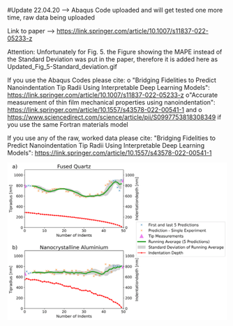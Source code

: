 #Update 22.04.20 --> Abaqus Code uploaded and will get tested one more time, raw data being uploaded

Link to paper --> https://link.springer.com/article/10.1007/s11837-022-05233-z

Attention:
Unfortunately for Fig. 5. the Figure showing the MAPE instead of the Standard Deviation was put in the paper, therefore it is added here as Updated_Fig_5-Standard_deviation.gif

If you use the Abaqus Codes please cite:
o "Bridging Fidelities to Predict Nanoindentation Tip Radii Using Interpretable Deep Learning Models": https://link.springer.com/article/10.1007/s11837-022-05233-z 
o"Accurate measurement of thin film mechanical properties using nanoindentation": https://link.springer.com/article/10.1557/s43578-022-00541-1
and
o https://www.sciencedirect.com/science/article/pii/S0997753818308349 if you use the same Fortran materials model

If you use any of the raw, worked data please cite:
"Bridging Fidelities to Predict Nanoindentation Tip Radii Using Interpretable Deep Learning Models": https://link.springer.com/article/10.1557/s43578-022-00541-1


![alt text](https://raw.githubusercontent.com/materialsguy/Predict_Nanoindentation_Tip_Wear/main/Updated_Fig_5-Standard_deviation.gif)
